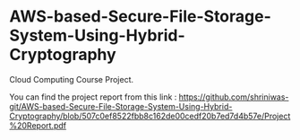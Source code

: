 # AWS-based-Secure-File-Storage-System-Using-Hybrid-Cryptography
Cloud Computing Course Project.

You can find the project report from this link :
https://github.com/shriniwas-git/AWS-based-Secure-File-Storage-System-Using-Hybrid-Cryptography/blob/507c0ef8522fbb8c162de00cedf20b7ed7d4b57e/Project%20Report.pdf
